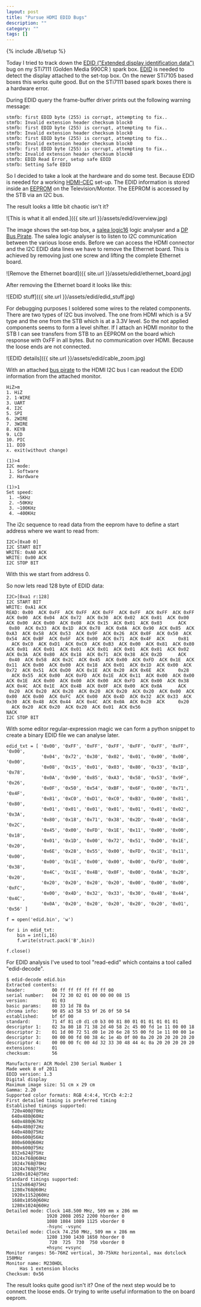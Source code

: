 ```yaml
---
layout: post
title: "Pursue HDMI EDID Bugs"
description: ""
category: ""
tags: []
---
```

{% include JB/setup %}

Today I tried to track down the [EDID ("Extended display identification data")](http://en.wikipedia.org/wiki/Extended_display_identification_data) bug on my STi7111 (Golden Media 990CR ) spark box. [EDID](http://en.wikipedia.org/wiki/Extended_display_identification_data) is needed to detect the display attached to the set-top box. On the newer STi7105 based boxes this works quite good. But on the STi7111 based spark boxes there is a hardware error.

<!--more-->

During EDID query the frame-buffer driver prints out the following warning message:

    stmfb: first EDID byte (255) is corrupt, attempting to fix..
    stmfb: Invalid extension header checksum block0
    stmfb: first EDID byte (255) is corrupt, attempting to fix..
    stmfb: Invalid extension header checksum block0
    stmfb: first EDID byte (255) is corrupt, attempting to fix..
    stmfb: Invalid extension header checksum block0
    stmfb: first EDID byte (255) is corrupt, attempting to fix..
    stmfb: Invalid extension header checksum block0
    stmfb: EDID Read Error, setup safe EDID
    stmfb: Setting Safe EDID

So I decided to take a look at the hardware and do some test. Because EDID is needed for a working [HDMI-CEC](http://en.wikipedia.org/wiki/HDMI#CEC) set-up. The EDID information is stored inside an [EEPROM](http://en.wikipedia.org/wiki/EEPROM) on the Television/Montor. The EEPROM is accessed by the STB via an I2C bus.

The result looks a little bit chaotic isn't it?

![This is what it all ended.]({{ site.url }}/assets/edid/overview.jpg)

The image shows the set-top box, a [salea logic16](https://www.saleae.com/logic16) logic analyser and a [DP Bus Pirate](http://dangerousprototypes.com/docs/Bus_Pirate). The salea logic analyser is to listen to I2C communication between the various loose ends. Before we can access the HDMI connector and the I2C EDID data lines we have to remove the Ethernet board. This is achieved by removing just one screw and lifting the complete Ethernet board.

![Remove the Ethernet board]({{ site.url }}/assets/edid/ethernet_board.jpg)

After removing the Ethernet board it looks like this:

![EDID stuff]({{ site.url }}/assets/edid/edid_stuff.jpg)

For debugging purposes I soldered some wires to the related components. There are two types of I2C bus involved. The one from HDMI which is a 5V type and the one from the STB which is at a 3.3V level. So the not applied components seems to form a level shifter. If I attach an HDMI monitor to the STB I can see transfers from STB to an EEPROM on the board which response with 0xFF in all bytes. But no communication over HDMI. Because the loose ends are not connected.

![EDID details]({{ site.url }}/assets/edid/cable_zoom.jpg)

With an attached [bus pirate](http://dangerousprototypes.com/docs/Bus_Pirate) to the HDMI I2C bus I can readout the EDID information from the attached monitor.

    HiZ>m
    1. HiZ
    2. 1-WIRE
    3. UART
    4. I2C
    5. SPI
    6. 2WIRE
    7. 3WIRE
    8. KEYB
    9. LCD
    10. PIC
    11. DIO
    x. exit(without change)

    (1)>4
    I2C mode:
     1. Software
     2. Hardware

    (1)>1
    Set speed:
     1. ~5KHz
     2. ~50KHz
     3. ~100KHz
     4. ~400KHz

The i2c sequence to read data from the eeprom have to define a start address where we want to read from:

    I2C>[0xa0 0]
    I2C START BIT
    WRITE: 0xA0 ACK
    WRITE: 0x00 ACK
    I2C STOP BIT

With this we start from address 0.

So now lets read 128 byte of EDID data:

    I2C>[0xa1 r:128]
    I2C START BIT
    WRITE: 0xA1 ACK
    READ: 0x00  ACK 0xFF  ACK 0xFF  ACK 0xFF  ACK 0xFF  ACK 0xFF  ACK 0xFF  ACK 0x00  ACK 0x04  ACK 0x72  ACK 0x30  ACK 0x02  ACK 0x01  ACK 0x00  ACK 0x00  ACK 0x00  ACK 0x08  ACK 0x15  ACK 0x01  ACK 0x03      ACK
     0x80  ACK 0x33  ACK 0x1D  ACK 0x78  ACK 0x0A  ACK 0x90  ACK 0x85  ACK 0xA3  ACK 0x58  ACK 0x53  ACK 0x9F  ACK 0x26  ACK 0x0F  ACK 0x50  ACK 0x54  ACK 0xBF  ACK 0x6F  ACK 0x00  ACK 0x71  ACK 0x4F  ACK     0x81
      ACK 0xC0  ACK 0xD1  ACK 0xC0  ACK 0xB3  ACK 0x00  ACK 0x81  ACK 0x80  ACK 0x01  ACK 0x01  ACK 0x01  ACK 0x01  ACK 0x01  ACK 0x01  ACK 0x02  ACK 0x3A  ACK 0x80  ACK 0x18  ACK 0x71  ACK 0x38  ACK 0x2D      ACK
     0x40  ACK 0x58  ACK 0x2C  ACK 0x45  ACK 0x00  ACK 0xFD  ACK 0x1E  ACK 0x11  ACK 0x00  ACK 0x00  ACK 0x18  ACK 0x01  ACK 0x1D  ACK 0x00  ACK 0x72  ACK 0x51  ACK 0xD0  ACK 0x1E  ACK 0x20  ACK 0x6E  ACK     0x28
      ACK 0x55  ACK 0x00  ACK 0xFD  ACK 0x1E  ACK 0x11  ACK 0x00  ACK 0x00  ACK 0x1E  ACK 0x00  ACK 0x00  ACK 0x00  ACK 0xFD  ACK 0x00  ACK 0x38  ACK 0x4C  ACK 0x1E  ACK 0x4B  ACK 0x0F  ACK 0x00  ACK 0x0A      ACK
     0x20  ACK 0x20  ACK 0x20  ACK 0x20  ACK 0x20  ACK 0x20  ACK 0x00  ACK 0x00  ACK 0x00  ACK 0xFC  ACK 0x00  ACK 0x4D  ACK 0x32  ACK 0x33  ACK 0x30  ACK 0x48  ACK 0x44  ACK 0x4C  ACK 0x0A  ACK 0x20  ACK     0x20
      ACK 0x20  ACK 0x20  ACK 0x20  ACK 0x01  ACK 0x56
    NACK
    I2C STOP BIT


With some editor regular-expression magic we can form a python snippet to create a binary EDID file we can analyse later.

    edid_txt = [ '0x00', '0xFF', '0xFF', '0xFF', '0xFF', '0xFF', '0xFF', '0x00',
                 '0x04', '0x72', '0x30', '0x02', '0x01', '0x00', '0x00', '0x00',
                 '0x08', '0x15', '0x01', '0x03', '0x80', '0x33', '0x1D', '0x78',
                 '0x0A', '0x90', '0x85', '0xA3', '0x58', '0x53', '0x9F', '0x26',
                 '0x0F', '0x50', '0x54', '0xBF', '0x6F', '0x00', '0x71', '0x4F',
                 '0x81', '0xC0', '0xD1', '0xC0', '0xB3', '0x00', '0x81', '0x80',
                 '0x01', '0x01', '0x01', '0x01', '0x01', '0x01', '0x02', '0x3A',
                 '0x80', '0x18', '0x71', '0x38', '0x2D', '0x40', '0x58', '0x2C',
                 '0x45', '0x00', '0xFD', '0x1E', '0x11', '0x00', '0x00', '0x18',
                 '0x01', '0x1D', '0x00', '0x72', '0x51', '0xD0', '0x1E', '0x20',
                 '0x6E', '0x28', '0x55', '0x00', '0xFD', '0x1E', '0x11', '0x00',
                 '0x00', '0x1E', '0x00', '0x00', '0x00', '0xFD', '0x00', '0x38',
                 '0x4C', '0x1E', '0x4B', '0x0F', '0x00', '0x0A', '0x20', '0x20',
                 '0x20', '0x20', '0x20', '0x20', '0x00', '0x00', '0x00', '0xFC',
                 '0x00', '0x4D', '0x32', '0x33', '0x30', '0x48', '0x44', '0x4C',
                 '0x0A', '0x20', '0x20', '0x20', '0x20', '0x20', '0x01', '0x56' ]

    f = open('edid.bin', 'w')

    for i in edid_txt:
    	bin = int(i,16)
    	f.write(struct.pack('B',bin))

    f.close()

For EDID analysis I've used to tool "read-edid" which contains a tool called "edid-decode".

    $ edid-decode edid.bin
    Extracted contents:
    header:          00 ff ff ff ff ff ff 00
    serial number:   04 72 30 02 01 00 00 00 08 15
    version:         01 03
    basic params:    80 33 1d 78 0a
    chroma info:     90 85 a3 58 53 9f 26 0f 50 54
    established:     bf 6f 00
    standard:        71 4f 81 c0 d1 c0 b3 00 81 80 01 01 01 01 01 01
    descriptor 1:    02 3a 80 18 71 38 2d 40 58 2c 45 00 fd 1e 11 00 00 18
    descriptor 2:    01 1d 00 72 51 d0 1e 20 6e 28 55 00 fd 1e 11 00 00 1e
    descriptor 3:    00 00 00 fd 00 38 4c 1e 4b 0f 00 0a 20 20 20 20 20 20
    descriptor 4:    00 00 00 fc 00 4d 32 33 30 48 44 4c 0a 20 20 20 20 20
    extensions:      01
    checksum:        56

    Manufacturer: ACR Model 230 Serial Number 1
    Made week 8 of 2011
    EDID version: 1.3
    Digital display
    Maximum image size: 51 cm x 29 cm
    Gamma: 2.20
    Supported color formats: RGB 4:4:4, YCrCb 4:2:2
    First detailed timing is preferred timing
    Established timings supported:
      720x400@70Hz
      640x480@60Hz
      640x480@67Hz
      640x480@72Hz
      640x480@75Hz
      800x600@56Hz
      800x600@60Hz
      800x600@75Hz
      832x624@75Hz
      1024x768@60Hz
      1024x768@70Hz
      1024x768@75Hz
      1280x1024@75Hz
    Standard timings supported:
      1152x864@75Hz
      1280x768@60Hz
      1920x1152@60Hz
      1680x1050@60Hz
      1280x1024@60Hz
    Detailed mode: Clock 148.500 MHz, 509 mm x 286 mm
                   1920 2008 2052 2200 hborder 0
                   1080 1084 1089 1125 vborder 0
                   -hsync -vsync
    Detailed mode: Clock 74.250 MHz, 509 mm x 286 mm
                   1280 1390 1430 1650 hborder 0
                    720  725  730  750 vborder 0
                   +hsync +vsync
    Monitor ranges: 56-76HZ vertical, 30-75kHz horizontal, max dotclock 150MHz
    Monitor name: M230HDL
         Has 1 extension blocks
    Checksum: 0x56

The result looks quite good isn't it? One of the next step would be to connect the loose ends. Or trying to write useful information to the on board eeprom.